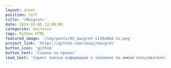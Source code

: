 ```yaml
---
layout: inner
position: left
title: '«Maigret»'
date: 2024-03-05 12:00:00
categories: maintain
tags: Python HTML
featured_image: '/img/posts/05_maigret-1130x864-2x.png'
project_link: 'https://github.com/soxoj/maigret'
button_icon: 'github'
button_text: 'Ссылка на проект'
lead_text: 'Cкрипт поиска информации о человеке по имени пользователя: мэйнтейн проекта, восстановление техдолга, работа с issues'
---
```

